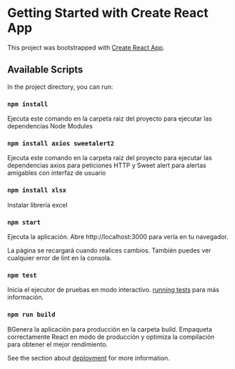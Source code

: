 # Getting Started with Create React App

This project was bootstrapped with [Create React App](https://github.com/facebook/create-react-app).

## Available Scripts

In the project directory, you can run:

### `npm install`

Ejecuta este comando en la carpeta raiz del proyecto para ejecutar las dependencias Node Modules


### `npm install axios sweetalert2`
Ejecuta este comando en la carpeta raiz del proyecto para ejecutar las dependencias axios para peticiones HTTP y Sweet alert para alertas amigables con interfaz de usuario

### `npm install xlsx`
Instalar librería excel 

### `npm start`

Ejecuta la aplicación.
Abre http://localhost:3000 para verla en tu navegador.

La página se recargará cuando realices cambios.
También puedes ver cualquier error de lint en la consola.

### `npm test`

Inicia el ejecutor de pruebas en modo interactivo. [running tests](https://facebook.github.io/create-react-app/docs/running-tests) para más información.

### `npm run build`

BGenera la aplicación para producción en la carpeta build.
Empaqueta correctamente React en modo de producción y optimiza la compilación para obtener el mejor rendimiento.

See the section about [deployment](https://facebook.github.io/create-react-app/docs/deployment) for more information.

